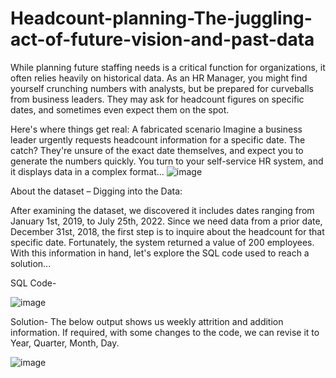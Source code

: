 # Headcount-planning-The-juggling-act-of-future-vision-and-past-data
While planning future staffing needs is a critical function for organizations, it often relies heavily on historical data. As an HR Manager, you might find yourself crunching numbers with analysts, but be prepared for curveballs from business leaders. They may ask for headcount figures on specific dates, and sometimes even expect them on the spot.

Here's where things get real: A fabricated scenario
Imagine a business leader urgently requests headcount information for a specific date. The catch? They're unsure of the exact date themselves, and expect you to generate the numbers quickly. You turn to your self-service HR system, and it displays data in a complex format...
![image](https://github.com/Sujayketkar/Headcount-planning-The-juggling-act-of-future-vision-and-past-data/assets/156878092/7f46bbde-de2e-4bda-8f3c-c26615da02ce)

About the dataset – Digging into the Data:

After examining the dataset, we discovered it includes dates ranging from January 1st, 2019, to July 25th, 2022. Since we need data from a prior date, December 31st, 2018, the first step is to inquire about the headcount for that specific date. Fortunately, the system returned a value of 200 employees. With this information in hand, let's explore the SQL code used to reach a solution...

SQL Code-

![image](https://github.com/Sujayketkar/Headcount-planning-The-juggling-act-of-future-vision-and-past-data/assets/156878092/574e9efa-806e-43d2-9167-5410694464a4)


Solution-
The below output shows us weekly attrition and addition information. If required, with some changes to the code, we can revise it to Year, Quarter, Month, Day.


 ![image](https://github.com/Sujayketkar/Headcount-planning-The-juggling-act-of-future-vision-and-past-data/assets/156878092/af9f1dee-36f0-428d-8491-495ecfe013a4)

